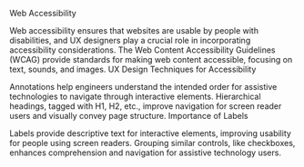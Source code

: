 Web Accessibility

Web accessibility ensures that websites are usable by people with disabilities, and UX designers play a crucial role in incorporating accessibility considerations.
The Web Content Accessibility Guidelines (WCAG) provide standards for making web content accessible, focusing on text, sounds, and images.
UX Design Techniques for Accessibility

Annotations help engineers understand the intended order for assistive technologies to navigate through interactive elements.
Hierarchical headings, tagged with H1, H2, etc., improve navigation for screen reader users and visually convey page structure.
Importance of Labels

Labels provide descriptive text for interactive elements, improving usability for people using screen readers.
Grouping similar controls, like checkboxes, enhances comprehension and navigation for assistive technology users.